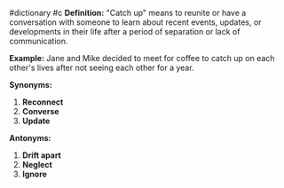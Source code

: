 #dictionary #c 
**Definition:** "Catch up" means to reunite or have a conversation with someone to learn about recent events, updates, or developments in their life after a period of separation or lack of communication.

**Example:** Jane and Mike decided to meet for coffee to catch up on each other's lives after not seeing each other for a year.

**Synonyms:**
1. **Reconnect**
2. **Converse**
3. **Update**

**Antonyms:**
1. **Drift apart**
2. **Neglect**
3. **Ignore**
